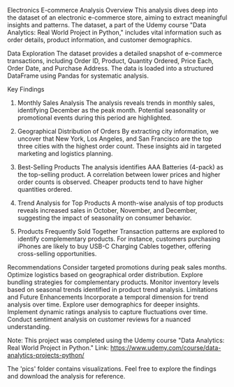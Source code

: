 
Electronics E-commerce Analysis
Overview
This analysis dives deep into the dataset of an electronic e-commerce store, aiming to extract meaningful insights and patterns. The dataset, a part of the Udemy course "Data Analytics: Real World Project in Python," includes vital information such as order details, product information, and customer demographics.

Data Exploration
The dataset provides a detailed snapshot of e-commerce transactions, including Order ID, Product, Quantity Ordered, Price Each, Order Date, and Purchase Address. The data is loaded into a structured DataFrame using Pandas for systematic analysis.

Key Findings
1. Monthly Sales Analysis
The analysis reveals trends in monthly sales, identifying December as the peak month. Potential seasonality or promotional events during this period are highlighted.

2. Geographical Distribution of Orders
By extracting city information, we uncover that New York, Los Angeles, and San Francisco are the top three cities with the highest order count. These insights aid in targeted marketing and logistics planning.

3. Best-Selling Products
The analysis identifies AAA Batteries (4-pack) as the top-selling product. A correlation between lower prices and higher order counts is observed. Cheaper products tend to have higher quantities ordered.

4. Trend Analysis for Top Products
A month-wise analysis of top products reveals increased sales in October, November, and December, suggesting the impact of seasonality on consumer behavior.

5. Products Frequently Sold Together
Transaction patterns are explored to identify complementary products. For instance, customers purchasing iPhones are likely to buy USB-C Charging Cables together, offering cross-selling opportunities.

Recommendations
Consider targeted promotions during peak sales months.
Optimize logistics based on geographical order distribution.
Explore bundling strategies for complementary products.
Monitor inventory levels based on seasonal trends identified in product trend analysis.
Limitations and Future Enhancements
Incorporate a temporal dimension for trend analysis over time.
Explore user demographics for deeper insights.
Implement dynamic ratings analysis to capture fluctuations over time.
Conduct sentiment analysis on customer reviews for a nuanced understanding.



Note: This project was completed using the Udemy course "Data Analytics: Real World Project in Python." Link: https://www.udemy.com/course/data-analytics-projects-python/

The 'pics' folder contains visualizations. Feel free to explore the findings and download the analysis for reference.
